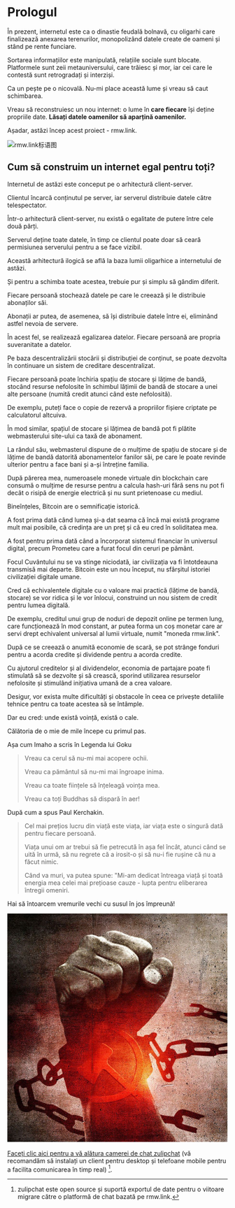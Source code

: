 # Prologul

În prezent, internetul este ca o dinastie feudală bolnavă, cu oligarhi care finalizează anexarea terenurilor, monopolizând datele create de oameni și stând pe rente funciare.

Sortarea informațiilor este manipulată, relațiile sociale sunt blocate. Platformele sunt zeii metauniversului, care trăiesc și mor, iar cei care le contestă sunt retrogradați și interziși.

Ca un pește pe o nicovală. Nu-mi place această lume și vreau să caut schimbarea.

Vreau să reconstruiesc un nou internet: o lume în **care fiecare** își deține propriile date. **Lăsați datele oamenilor să aparțină oamenilor.**

Așadar, astăzi încep acest proiect - rmw.link.

![rmw.link标语图](/slogan.svg)

## Cum să construim un internet egal pentru toți?

Internetul de astăzi este conceput pe o arhitectură client-server.

Clientul încarcă conținutul pe server, iar serverul distribuie datele către telespectator.

Într-o arhitectură client-server, nu există o egalitate de putere între cele două părți.

Serverul deține toate datele, în timp ce clientul poate doar să ceară permisiunea serverului pentru a se face vizibil.

Această arhitectură ilogică se află la baza lumii oligarhice a internetului de astăzi.

Și pentru a schimba toate acestea, trebuie pur și simplu să gândim diferit.

Fiecare persoană stochează datele pe care le creează și le distribuie abonaților săi.

Abonații ar putea, de asemenea, să își distribuie datele între ei, eliminând astfel nevoia de servere.

În acest fel, se realizează egalizarea datelor. Fiecare persoană are propria suveranitate a datelor.

Pe baza descentralizării stocării și distribuției de conținut, se poate dezvolta în continuare un sistem de creditare descentralizat.

Fiecare persoană poate închiria spațiu de stocare și lățime de bandă, stocând resurse nefolosite în schimbul lățimii de bandă de stocare a unei alte persoane (numită credit atunci când este nefolosită).

De exemplu, puteți face o copie de rezervă a propriilor fișiere criptate pe calculatorul altcuiva.

În mod similar, spațiul de stocare și lățimea de bandă pot fi plătite webmasterului site-ului ca taxă de abonament.

La rândul său, webmasterul dispune de o mulțime de spațiu de stocare și de lățime de bandă datorită abonamentelor fanilor săi, pe care le poate revinde ulterior pentru a face bani și a-și întreține familia.

După părerea mea, numeroasele monede virtuale din blockchain care consumă o mulțime de resurse pentru a calcula hash-uri fără sens nu pot fi decât o risipă de energie electrică și nu sunt prietenoase cu mediul.

Bineînțeles, Bitcoin are o semnificație istorică.

A fost prima dată când lumea și-a dat seama că încă mai există programe mult mai posibile, că credința are un preț și că eu cred în soliditatea mea.

A fost pentru prima dată când a încorporat sistemul financiar în universul digital, precum Prometeu care a furat focul din ceruri pe pământ.

Focul Cuvântului nu se va stinge niciodată, iar civilizația va fi întotdeauna transmisă mai departe. Bitcoin este un nou început, nu sfârșitul istoriei civilizației digitale umane.

Cred că echivalentele digitale cu o valoare mai practică (lățime de bandă, stocare) se vor ridica și le vor înlocui, construind un nou sistem de credit pentru lumea digitală.

De exemplu, creditul unui grup de noduri de depozit online pe termen lung, care funcționează în mod constant, ar putea forma un coș monetar care ar servi drept echivalent universal al lumii virtuale, numit "moneda rmw.link".

După ce se creează o anumită economie de scară, se pot strânge fonduri pentru a acorda credite și dividende pentru a acorda credite.

Cu ajutorul creditelor și al dividendelor, economia de partajare poate fi stimulată să se dezvolte și să crească, sporind utilizarea resurselor nefolosite și stimulând inițiativa umană de a crea valoare.

Desigur, vor exista multe dificultăți și obstacole în ceea ce privește detaliile tehnice pentru ca toate acestea să se întâmple.

Dar eu cred: unde există voință, există o cale.

Călătoria de o mie de mile începe cu primul pas.

Așa cum Imaho a scris în Legenda lui Goku

> Vreau ca cerul să nu-mi mai acopere ochii.
> 
> Vreau ca pământul să nu-mi mai îngroape inima.
> 
> Vreau ca toate ființele să înțeleagă voința mea.
> 
> Vreau ca toți Buddhas să dispară în aer!

După cum a spus Paul Kerchakin.

> Cel mai prețios lucru din viață este viața, iar viața este o singură dată pentru fiecare persoană.
> 
> Viața unui om ar trebui să fie petrecută în așa fel încât, atunci când se uită în urmă, să nu regrete că a irosit-o și să nu-i fie rușine că nu a făcut nimic.
> 
> Când va muri, va putea spune: "Mi-am dedicat întreaga viață și toată energia mea celei mai prețioase cauze - lupta pentru eliberarea întregii omeniri.

Hai să întoarcem vremurile vechi cu susul în jos împreună!

![](https://raw.githubusercontent.com/gcxfd/img/gh-pages/1.jpg)

[Faceți clic aici pentru a vă alătura camerei de chat zulipchat](https://rmw.zulipchat.com) (vă recomandăm să instalați un client pentru desktop și telefoane mobile pentru a facilita comunicarea în timp real) [^1].

[^1]: zulipchat este open source și suportă exportul de date pentru o viitoare migrare către o platformă de chat bazată pe rmw.link.
